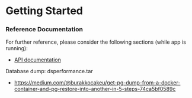 # Getting Started

### Reference Documentation
For further reference, please consider the following sections (while app is running):

* [API documentation](http://localhost:8080/swagger-ui-perfortmance-app.html)

Database dump: dsperformance.tar

* https://medium.com/@burakkocakeu/get-pg-dump-from-a-docker-container-and-pg-restore-into-another-in-5-steps-74ca5bf0589c
